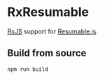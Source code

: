 # RxResumable

[RxJS](https://github.com/ReactiveX/rxjs) support for [Resumable.js](https://github.com/23/resumable.js/).

## Build from source

```
npm run build
```


